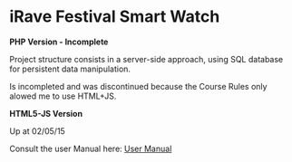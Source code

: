 # iRave Festival Smart Watch
**PHP Version - Incomplete**

Project structure consists in a server-side approach, using SQL database for persistent data manipulation.

Is incompleted and was discontinued because the Course Rules only alowed me to use HTML+JS.


**HTML5-JS Version**

Up at 02/05/15

Consult the user Manual here: 
[User Manual](https://github.com/carloscorreia94/iRave-Festival-Watch/blob/master/system_desc.pdf)
